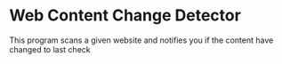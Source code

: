 # Web Content Change Detector

This program scans a given website and notifies you if the content have changed to last check
